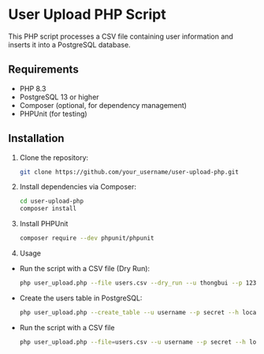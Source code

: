 # User Upload PHP Script

This PHP script processes a CSV file containing user information and inserts it into a PostgreSQL database.

## Requirements

- PHP 8.3
- PostgreSQL 13 or higher
- Composer (optional, for dependency management)
- PHPUnit (for testing)

## Installation

1. Clone the repository:
   ```bash
   git clone https://github.com/your_username/user-upload-php.git
   
2. Install dependencies via Composer:
   ```bash
   cd user-upload-php
   composer install
3. Install PHPUnit
   ```bash
   composer require --dev phpunit/phpunit

4. Usage
- Run the script with a CSV file (Dry Run):
   ```bash
   php user_upload.php --file users.csv --dry_run --u thongbui --p 123456 --h localhost
- Create the users table in PostgreSQL:
   ```bash
   php user_upload.php --create_table --u username --p secret --h localhost
- Run the script with a CSV file
   ```bash
   php user_upload.php --file=users.csv --u username --p secret --h localhost